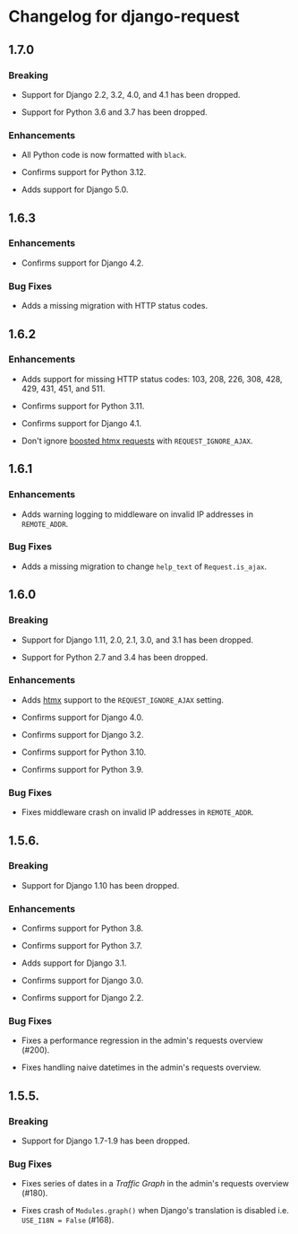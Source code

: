 # Changelog for django-request

## 1.7.0

### Breaking

* Support for Django 2.2, 3.2, 4.0, and 4.1 has been dropped.

* Support for Python 3.6 and 3.7 has been dropped.

### Enhancements

* All Python code is now formatted with ``black``.

* Confirms support for Python 3.12.

* Adds support for Django 5.0.

## 1.6.3

### Enhancements

* Confirms support for Django 4.2.

### Bug Fixes

* Adds a missing migration with HTTP status codes.

## 1.6.2

### Enhancements

* Adds support for missing HTTP status codes: 103, 208, 226, 308, 428, 429,
  431, 451, and 511.

* Confirms support for Python 3.11.

* Confirms support for Django 4.1.

* Don't ignore [boosted htmx requests](https://htmx.org/attributes/hx-boost/)
  with ``REQUEST_IGNORE_AJAX``.

## 1.6.1

### Enhancements

* Adds warning logging to middleware on invalid IP addresses in
  ``REMOTE_ADDR``.

### Bug Fixes

* Adds a missing migration to change ``help_text`` of ``Request.is_ajax``.

## 1.6.0

### Breaking

* Support for Django 1.11, 2.0, 2.1, 3.0, and 3.1 has been dropped.

* Support for Python 2.7 and 3.4 has been dropped.

### Enhancements

* Adds [htmx](https://htmx.org/) support to the ``REQUEST_IGNORE_AJAX``
  setting.

* Confirms support for Django 4.0.

* Confirms support for Django 3.2.

* Confirms support for Python 3.10.

* Confirms support for Python 3.9.

### Bug Fixes

* Fixes middleware crash on invalid IP addresses in ``REMOTE_ADDR``.

## 1.5.6.

### Breaking

* Support for Django 1.10 has been dropped.

### Enhancements

* Confirms support for Python 3.8.

* Confirms support for Python 3.7.

* Adds support for Django 3.1.

* Confirms support for Django 3.0.

* Confirms support for Django 2.2.

### Bug Fixes

* Fixes a performance regression in the admin's requests overview (#200).

* Fixes handling naive datetimes in the admin's requests overview.

## 1.5.5.

### Breaking

* Support for Django 1.7-1.9 has been dropped.

### Bug Fixes

* Fixes series of dates in a _Traffic Graph_ in the admin's requests overview
  (#180).

* Fixes crash of ``Modules.graph()`` when Django's translation is disabled i.e.
  ``USE_I18N = False`` (#168).
